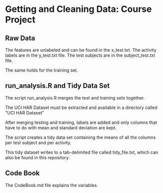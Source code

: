 Getting and Cleaning Data: Course Project
=========================================

Raw Data
------------------
The features are unlabeled and can be found in the x_test.txt.
The activity labels are in the y_test.txt file.
The test subjects are in the subject_test.txt file.

The same holds for the training set.

run_analysis.R and Tidy Data Set
-------------------------------------
The script run_analysis.R merges the test and training sets together.

The UCI HAR Dataset must be extracted and available in a directory called "UCI HAR Dataset"

After merging testing and training, labels are added and only columns that have to do with mean and standard deviation are kept.

The script creates a tidy data set containing the means of all the columns per test subject and per activity.

This tidy dataset writes to a tab-delimited file called tidy_file.txt, which can also be found in this repository.

Code Book
-------------------
The CodeBook.md file explains the variables.
